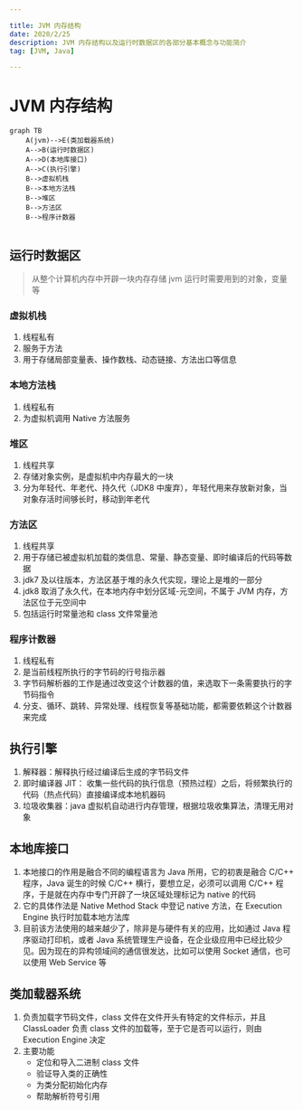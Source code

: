 ```yaml
---

title: JVM 内存结构
date: 2020/2/25
description: JVM 内存结构以及运行时数据区的各部分基本概念与功能简介
tag: [JVM, Java]

---
```




# JVM 内存结构

```mermaid
graph TB
	A(jvm)-->E(类加载器系统)
	A-->B(运行时数据区)
	A-->D(本地库接口)
	A-->C(执行引擎)
	B-->虚拟机栈
	B-->本地方法栈
	B-->堆区
	B-->方法区
	B-->程序计数器
	
```



## 运行时数据区

> 从整个计算机内存中开辟一块内存存储 jvm 运行时需要用到的对象，变量等 

### 虚拟机栈

1. 线程私有
2. 服务于方法
3. 用于存储局部变量表、操作数栈、动态链接、方法出口等信息

### 本地方法栈

1. 线程私有
2. 为虚拟机调用 Native 方法服务

### 堆区

1. 线程共享
2. 存储对象实例，是虚拟机中内存最大的一块
3. 分为年轻代、年老代、持久代（JDK8 中废弃），年轻代用来存放新对象，当对象存活时间够长时，移动到年老代

### 方法区

1. 线程共享
2. 用于存储已被虚拟机加载的类信息、常量、静态变量、即时编译后的代码等数据
3. jdk7 及以往版本，方法区基于堆的永久代实现，理论上是堆的一部分
4. jdk8 取消了永久代，在本地内存中划分区域-元空间，不属于 JVM 内存，方法区位于元空间中
5. 包括运行时常量池和 class 文件常量池

### 程序计数器

1. 线程私有
2. 是当前线程所执行的字节码的行号指示器
3. 字节码解析器的工作是通过改变这个计数器的值，来选取下一条需要执行的字节码指令
4. 分支、循环、跳转、异常处理、线程恢复等基础功能，都需要依赖这个计数器来完成

## 执行引擎

1. 解释器：解释执行经过编译后生成的字节码文件
2. 即时编译器 JIT： 收集一些代码的执行信息（预热过程）之后，将频繁执行的代码（热点代码）直接编译成本地机器码
3. 垃圾收集器：java 虚拟机自动进行内存管理，根据垃圾收集算法，清理无用对象

## 本地库接口

1. 本地接口的作用是融合不同的编程语言为 Java 所用，它的初衷是融合 C/C++ 程序，Java 诞生的时候 C/C++ 横行，要想立足，必须可以调用 C/C++ 程序，于是就在内存中专门开辟了一块区域处理标记为 native 的代码
2. 它的具体作法是 Native Method Stack 中登记 native 方法，在 Execution Engine 执行时加载本地方法库
3. 目前该方法使用的越来越少了，除非是与硬件有关的应用，比如通过 Java 程序驱动打印机，或者 Java 系统管理生产设备，在企业级应用中已经比较少见。因为现在的异构领域间的通信很发达，比如可以使用 Socket 通信，也可以使用 Web Service 等

## 类加载器系统

1. 负责加载字节码文件，class 文件在文件开头有特定的文件标示，并且 ClassLoader 负责 class 文件的加载等，至于它是否可以运行，则由 Execution Engine 决定
2. 主要功能
   - 定位和导入二进制 class 文件
   -  验证导入类的正确性
   -  为类分配初始化内存
   -  帮助解析符号引用